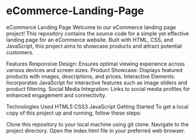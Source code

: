 # eCommerce-Landing-Page
eCommerce Landing Page
Welcome to our eCommerce landing page project! This repository contains the source code for a simple yet effective landing page for an eCommerce website. Built with HTML, CSS, and JavaScript, this project aims to showcase products and attract potential customers.

Features
Responsive Design: Ensures optimal viewing experience across various devices and screen sizes.
Product Showcase: Displays featured products with images, descriptions, and prices.
Interactive Elements: Incorporates JavaScript for interactive features such as image sliders and product filtering.
Social Media Integration: Links to social media profiles for enhanced engagement and connectivity.


Technologies Used
HTML5
CSS3
JavaScript
Getting Started
To get a local copy of this project up and running, follow these steps:

Clone this repository to your local machine using git clone.
Navigate to the project directory.
Open the index.html file in your preferred web browser.

